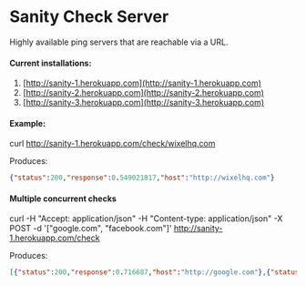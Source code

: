 Sanity Check Server
=============

Highly available ping servers that are reachable via a URL.

#### Current installations:

1. [http://sanity-1.herokuapp.com](http://sanity-1.herokuapp.com)
2. [http://sanity-2.herokuapp.com](http://sanity-2.herokuapp.com)
3. [http://sanity-3.herokuapp.com](http://sanity-3.herokuapp.com)

#### Example:

curl http://sanity-1.herokuapp.com/check/wixelhq.com

Produces:

```json
{"status":200,"response":0.549021817,"host":"http://wixelhq.com"}
```

#### Multiple concurrent checks

curl -H "Accept: application/json" -H "Content-type: application/json" -X POST -d 
'["google.com", "facebook.com"]' http://sanity-1.herokuapp.com/check

Produces:

```json
[{"status":200,"response":0.716687,"host":"http://google.com"},{"status":200,"response":0.872883,"host":"http://facebook.com"}]
```

